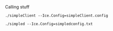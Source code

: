 
Calling stuff

`./simpleClient --Ice.Config=simpleClient.config`

`./simpled --Ice.Config=simpledconfig.txt`

